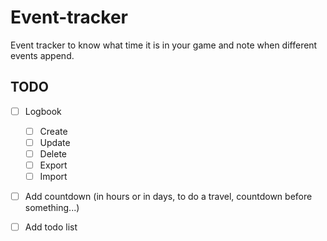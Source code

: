 # Event-tracker
Event tracker to know what time it is in your game and note when different events append.

## TODO 
- [ ] Logbook
  - [ ] Create
  - [ ] Update
  - [ ] Delete
  - [ ] Export
  - [ ] Import
- [ ] Add countdown (in hours or in days, to do a travel, countdown before something...)
- [ ] Add todo list

